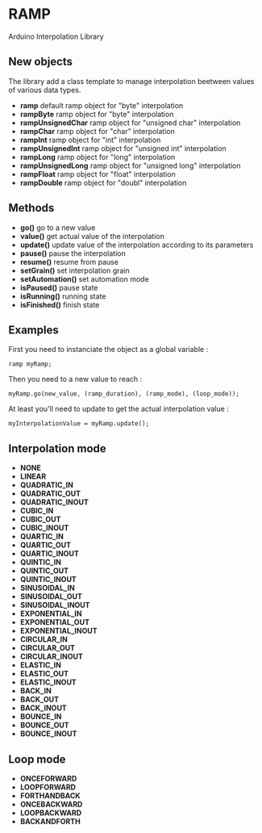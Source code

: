 # RAMP
Arduino Interpolation Library

## New objects

The library add a class template to manage interpolation beetween values of various data types.  

* **ramp** default ramp object for "byte" interpolation
* **rampByte** ramp object for "byte" interpolation
* **rampUnsignedChar** ramp object for "unsigned char" interpolation
* **rampChar** ramp object for "char" interpolation
* **rampInt** ramp object for "int" interpolation
* **rampUnsignedInt** ramp object for "unsigned int" interpolation
* **rampLong** ramp object for "long" interpolation
* **rampUnsignedLong** ramp object for "unsigned long" interpolation
* **rampFloat** ramp object for "float" interpolation
* **rampDouble** ramp object for "doubl" interpolation

## Methods

* **go()** go to a new value
* **value()** get actual value of the interpolation
* **update()** update value of the interpolation according to its parameters
* **pause()** pause the interpolation
* **resume()** resume from pause
* **setGrain()** set interpolation grain
* **setAutomation()** set automation mode
* **isPaused()** pause state
* **isRunning()** running state
* **isFinished()** finish state

## Examples

First you need to instanciate the object as a global variable :

	ramp myRamp;

Then you need to a new value to reach : 

	myRamp.go(new_value, (ramp_duration), (ramp_mode), (loop_mode));

At least you'll need to update to get the actual interpolation value :

	myInterpolationValue = myRamp.update();

## Interpolation mode

* **NONE**
* **LINEAR**
* **QUADRATIC_IN**
* **QUADRATIC_OUT**
* **QUADRATIC_INOUT**
* **CUBIC_IN**
* **CUBIC_OUT**
* **CUBIC_INOUT**
* **QUARTIC_IN**
* **QUARTIC_OUT**
* **QUARTIC_INOUT**
* **QUINTIC_IN**
* **QUINTIC_OUT**
* **QUINTIC_INOUT**
* **SINUSOIDAL_IN**
* **SINUSOIDAL_OUT**
* **SINUSOIDAL_INOUT**
* **EXPONENTIAL_IN**
* **EXPONENTIAL_OUT**
* **EXPONENTIAL_INOUT**
* **CIRCULAR_IN**
* **CIRCULAR_OUT**
* **CIRCULAR_INOUT**
* **ELASTIC_IN**
* **ELASTIC_OUT**
* **ELASTIC_INOUT**
* **BACK_IN**
* **BACK_OUT**
* **BACK_INOUT**
* **BOUNCE_IN**
* **BOUNCE_OUT**
* **BOUNCE_INOUT**

## Loop mode

* **ONCEFORWARD**
* **LOOPFORWARD**
* **FORTHANDBACK**
* **ONCEBACKWARD**
* **LOOPBACKWARD**
* **BACKANDFORTH**